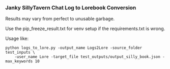 ### Janky SillyTavern Chat Log to Lorebook Conversion

Results may vary from perfect to unusable garbage.

Use the pip_freeze_result.txt for venv setup if the requirements.txt is wrong.

Usage like:

```
python logs_to_lore.py -output_name Logs2Lore -source_folder test_inputs \ 
    -user_name Lore -target_file test_outputs/output_silly_book.json -max_keywords 10
```